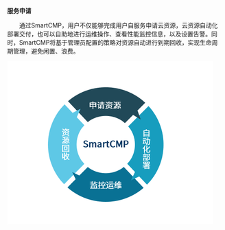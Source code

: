 **服务申请**

　　通过SmartCMP，用户不仅能够完成用户自服务申请云资源，云资源自动化部署交付，也可以自助地进行运维操作、查看性能监控信息，以及设置告警。同时，SmartCMP将基于管理员配置的策略对资源自动进行到期回收，实现生命周期管理，避免闲置、浪费。

![全生命周期管理示例](../../picture/Admin/资源全生命周期管理.png)
